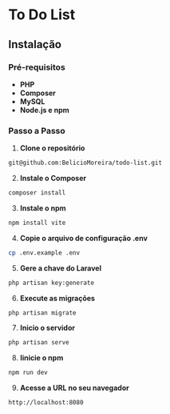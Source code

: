 # To Do List

## Instalação

### Pré-requisitos
- **PHP**
- **Composer**
- **MySQL**
- **Node.js e npm**

### Passo a Passo

1. **Clone o repositório**
```bash
git@github.com:BelicioMoreira/todo-list.git
```
2. **Instale o Composer**
```bash
composer install
```
3. **Instale o npm**
```bash
npm install vite
```
4. **Copie o arquivo de configuração .env**
```bash
cp .env.example .env
```
5. **Gere a chave do Laravel**
```bash
php artisan key:generate
```
6. **Execute as migrações**
```bash
php artisan migrate
```
7. **Inicio o servidor**
```bash
php artisan serve
```
8. **Iinicie o npm**
```bash
npm run dev
```
9. **Acesse a URL no seu navegador**
```bash
http://localhost:8080
```